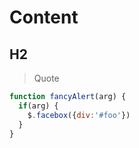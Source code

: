 # Content

## H2

> Quote

```javascript
function fancyAlert(arg) {
  if(arg) {
    $.facebox({div:'#foo'})
  }
}
```
